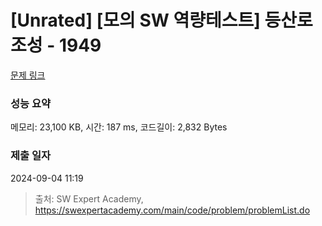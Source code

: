# [Unrated] [모의 SW 역량테스트] 등산로 조성 - 1949 

[문제 링크](https://swexpertacademy.com/main/code/problem/problemDetail.do?contestProbId=AV5PoOKKAPIDFAUq) 

### 성능 요약

메모리: 23,100 KB, 시간: 187 ms, 코드길이: 2,832 Bytes

### 제출 일자

2024-09-04 11:19



> 출처: SW Expert Academy, https://swexpertacademy.com/main/code/problem/problemList.do